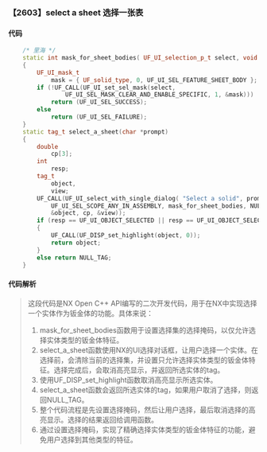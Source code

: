 ### 【2603】select a sheet 选择一张表

#### 代码

```cpp
    /* 里海 */  
    static int mask_for_sheet_bodies( UF_UI_selection_p_t select, void *type)  
    {  
        UF_UI_mask_t  
            mask = { UF_solid_type, 0, UF_UI_SEL_FEATURE_SHEET_BODY };  
        if (!UF_CALL(UF_UI_set_sel_mask(select,  
                UF_UI_SEL_MASK_CLEAR_AND_ENABLE_SPECIFIC, 1, &mask)))  
            return (UF_UI_SEL_SUCCESS);  
        else  
            return (UF_UI_SEL_FAILURE);  
    }  
    static tag_t select_a_sheet(char *prompt)  
    {  
        double  
            cp[3];  
        int  
            resp;  
        tag_t  
            object,  
            view;  
        UF_CALL(UF_UI_select_with_single_dialog( "Select a solid", prompt,  
            UF_UI_SEL_SCOPE_ANY_IN_ASSEMBLY, mask_for_sheet_bodies, NULL, &resp,  
            &object, cp, &view));  
        if (resp == UF_UI_OBJECT_SELECTED || resp == UF_UI_OBJECT_SELECTED_BY_NAME)  
        {  
            UF_CALL(UF_DISP_set_highlight(object, 0));  
            return object;  
        }  
        else return NULL_TAG;  
    }

```

#### 代码解析

> 这段代码是NX Open C++ API编写的二次开发代码，用于在NX中实现选择一个实体作为钣金体的功能。具体来说：
>
> 1. mask_for_sheet_bodies函数用于设置选择集的选择掩码，以仅允许选择实体类型的钣金体特征。
> 2. select_a_sheet函数使用NX的UI选择对话框，让用户选择一个实体。在选择前，会清除当前的选择集，并设置只允许选择实体类型的钣金体特征。选择完成后，会取消高亮显示，并返回所选实体的tag。
> 3. 使用UF_DISP_set_highlight函数取消高亮显示所选实体。
> 4. select_a_sheet函数会返回所选实体的tag，如果用户取消了选择，则返回NULL_TAG。
> 5. 整个代码流程是先设置选择掩码，然后让用户选择，最后取消选择的高亮显示。选择的结果返回给调用函数。
> 6. 通过设置选择掩码，实现了精确选择实体类型的钣金体特征的功能，避免用户选择到其他类型的特征。
>
